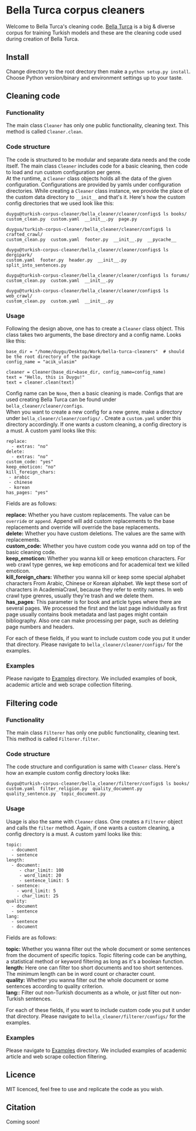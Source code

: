 # Bella Turca corpus cleaners

Welcome to Bella Turca's cleaning code. [Bella Turca](https://huggingface.co/datasets/turkish-nlp-suite/BellaTurca) is a big & diverse corpus for training Turkish models and these are the cleaning code used during creation of Bella Turca. 

## Install

Change directory to the root drectory then make a `python setup.py install`. Choose Python version/binary and environment settings up to your taste. 

## Cleaning code
### Functionality
The main class `Cleaner` has only one public functionality, cleaning text. This method is called `Cleaner.clean`.

### Code structure
The code is structured to be modular and separate data needs and the code itself. The main class `Cleaner` includes code for a basic cleaning, then code to load and run custom configuration per genre.  
At the runtime, a `Cleaner` class objects holds all the data of the given configuration. Configurations are provided by yamls under configuration directories. While creating a `Cleaner` class instance, we provide the place of the custom data directory to `__init__` and that's it.
Here's how the custom config directories that we used look like this:

```
duygu@turkish-corpus-cleaner/bella_cleaner/cleaner/configs$ ls books/
custom_clean.py  custom.yaml  __init__.py  page.py

duygua/turkish-corpus-cleaner/bella_cleaner/cleaner/configs$ ls crafted_crawl/
custom_clean.py  custom.yaml  footer.py  __init__.py  __pycache__

duygu@turkish-corpus-cleaner/bella_cleaner/cleaner/configs$ ls dergipark/
custom.yaml  footer.py  header.py  __init__.py  split_into_sentences.py

duygu@turkish-corpus-cleaner/bella_cleaner/cleaner/configs$ ls forums/
custom_clean.py  custom.yaml  __init__.py

duygu@turkish-corpus-cleaner/bella_cleaner/cleaner/configs$ ls web_crawl/
custom_clean.py  custom.yaml  __init__.py
```

### Usage
Following the design above, one has to create a `Cleaner` class object. This class takes two arguments, the base directory and a config name. Looks like this:

```
base_dir = "/home/duygu/Desktop/Work/bella-turca-cleaners"  # should be the root directory of the package
config_name = "acik_ulasim"

cleaner = Cleaner(base_dir=base_dir, config_name=config_name)
text = "Hello, this is Duygu!"
text = cleaner.clean(text)
``` 

Config name can be `None`, then a basic cleaning is made. Configs that are used creating Bella Turca can be found under `bella_cleaner/cleaner/configs`.  
When you want to create a new config for a new genre, make a directory under `bella_cleaner/cleaner/configs/` . Create a `custom.yaml` under this directory accordingly. If one wants a custom cleaning, a config directory is a must. A custom yaml looks like this:

```
replace:
  - extras: "no"
delete:
  - extras: "no"
custom_code: "yes"
keep_emoticon: "no"
kill_foreign_chars:
 - arabic
 - chinese
 - korean
has_pages: "yes"
```

Fields are as follows:  

**replace:** Whether you have custom replacements. The value can be `override` or `append`. Append will add custom replacements to the base replacements and override will override the base replacements.  
**delete:** Whether you have custom deletions. The values are the same with replacements.  
**custom_code:** Whether you have custom code you wanna add on top of the basic cleaning code.  
**keep_emoticon:** Whether you wanna kill or keep emoticon characters. For web crawl type genres, we kep emoticons and for academical text we killed emoticon.  
**kill_foreign_chars:** Whether you wanna kill or keep some special alphabet characters From Arabic, Chinese or Korean alphabet. We kept these sort of characters in AcademiaCrawl, because they refer to entity names. In web crawl type grenres, usually they're trash and we delete them.  
**has_pages**: This parameter is for book and article types where there are several pages. We processed the first and the last page individually as first page usually contains book metadata and last pages might contain bibliography. Also one can make processing per page, such as deleting page numbers and headers.    

For each of these fields, if you want to include custom code you put it under that directory. Please navigate to `bella_cleaner/cleaner/configs/` for the examples.


### Examples
Please navigate to [Examples](https://github.com/turkish-nlp-suite/bella-turca-cleaners/tree/main/examples/cleaner) directory. We included examples of book, academic article and web scrape collection filtering.


## Filtering code
### Functionality
The main class `Filterer` has only one public functionality, cleaning text. This method is called `Filterer.filter`.

### Code structure
The code structure and configuration is same with `Cleaner` class. Here's how an example custom config directory looks like:

```
duygu@turkish-corpus-cleaner/bella_cleaner/filterer/configs$ ls books/
custom.yaml  filter_religion.py  quality_document.py  quality_sentence.py  topic_document.py
```

### Usage
Usage is also the same with `Cleaner` class. One creates a `Filterer` object and calls the `filter` method. Again, if one wants a custom cleaning, a config directory is a must. A custom yaml looks like this:

```
topic:
  - document
  - sentence
length:
  - document:
     - char_limit: 100
     - word_limit: 20
     - sentence_limit: 5
  - sentence:
    - word_limit: 5
    - char_limit: 25
quality:
  - document
  - sentence
lang:
  - sentence
  - document
```

Fields are as follows:

**topic:** Whether you wanna filter out the whole document or some sentences from the document of specific topics. Topic filtering code can be anything, a statistical method or keyword filtering as long as it's a boolean function.  
**length:** Here one can filter too short documents and too short sentences. The minimum length can be in word count or character count.  
**quality:** Whether you wanna filter out the whole document or some sentences according to quality criterion.  
**lang:**: Filter out non-Turkish documents as a whole, or just filter out non-Turkish sentences.


For each of these fields, if you want to include custom code you put it under that directory. Please navigate to `bella_cleaner/filterer/configs/` for the examples.

### Examples
Please navigate to [Examples](https://github.com/turkish-nlp-suite/bella-turca-cleaners/tree/main/examples/filterer) directory. We included examples of academic article and web scrape collection filtering.


## Licence
MIT licenced, feel free to use and replicate the code as you wish.

## Citation
Coming soon!

  
